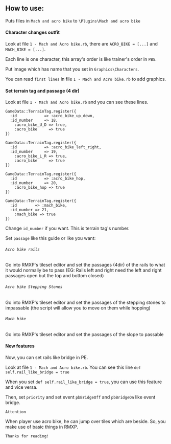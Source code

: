 ## How to use:
Puts files in `Mach and acro bike` to `\Plugins\Mach and acro bike`

#### Character changes outfit
Look at file `1 - Mach and Acro bike.rb`, there are `ACRO_BIKE = [...]` and `MACH_BIKE = [...]`.

Each line is one character, this array's order is like trainer's order in `PBS`.

Put image which has name that you set in `Graphics\Characters`.

You can read `first lines` in file `1 - Mach and Acro bike.rb` to add graphics.

#### Set terrain tag and passage (4 dir)
Look at file `1 - Mach and Acro bike.rb` and you can see these lines.
```
GameData::TerrainTag.register({
  :id            => :acro_bike_up_down,
  :id_number     => 18,
	:acro_bike_U_D => true,
	:acro_bike     => true
})

GameData::TerrainTag.register({
  :id            => :acro_bike_left_right,
  :id_number     => 19,
	:acro_bike_L_R => true,
	:acro_bike     => true
})

GameData::TerrainTag.register({
  :id            => :acro_bike_hop,
  :id_number     => 20,
	:acro_bike_hop => true
})

GameData::TerrainTag.register({
  :id        => :mach_bike,
  :id_number => 21,
	:mach_bike => true
})
```

Change `id_number` if you want. This is terrain tag's number.

Set `passage` like this guide or like you want:

###### `Acro bike rails`
Go into RMXP's tileset editor and set the passages (4dir) of the rails to what it would normally be to pass (EG: Rails left and right need the left and right passages open but the top and bottom closed)

###### `Acro bike Stepping Stones`
Go into RMXP's tileset editor and set the passages of the stepping stones to impassable (the script will allow you to move on them while hopping)

###### `Mach bike`
Go into RMXP's tileset editor and set the passages of the slope to passable

#### New features
Now, you can set rails like bridge in PE.

Look at file `1 - Mach and Acro bike.rb`. You can see this line `def self.rail_like_bridge = true`

When you set `def self.rail_like_bridge = true`, you can use this feature and vice versa.

Then, set `priority` and set event `pbBridgeOff` and `pbBridgeOn` like event bridge.

`Attention`

When player use acro bike, he can jump over tiles which are beside. So, you make use of basic things in RMXP.

`Thanks for reading!`
